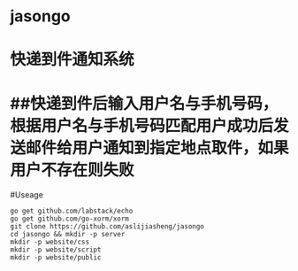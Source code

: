 # jasongo
# 快递到件通知系统
##快递到件后输入用户名与手机号码，根据用户名与手机号码匹配用户成功后发送邮件给用户通知到指定地点取件，如果用户不存在则失败
========
#Useage
```
go get github.com/labstack/echo
go get github.com/go-xorm/xorm
git clone https://github.com/aslijiasheng/jasongo
cd jasongo && mkdir -p server
mkdir -p website/css
mkdir -p website/script
mkdir -p website/public
```

